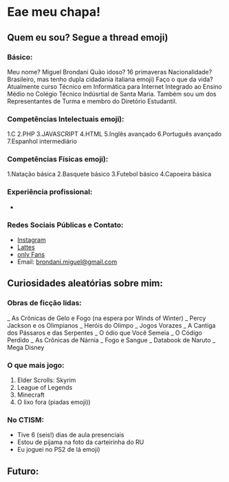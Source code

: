 ﻿# Eae meu chapa!

## Quem eu sou? Segue a thread emoji)

### Básico:

Meu nome? Miguel Brondani
<space></space>
Quão idoso? 16 primaveras
<space></space>
Nacionalidade? Brasileiro, mas tenho dupla cidadania italiana 	emoji)
<space></space>
Faço o que da vida? Atualmente curso Técnico em Informática para Internet Integrado ao Ensino Médio no Colégio Técnico Indúsrtial de Santa Maria. Também sou um dos Representantes de Turma e membro do Diretório Estudantil.

### Competências Intelectuais emoji):
1.C
2.PHP
3.JAVASCRIPT
4.HTML
5.Inglês avançado
6.Português avançado
7.Espanhol intermediário

### Competências Físicas emoji):
1.Natação básica
2.Basquete básico
3.Futebol básico
4.Capoeira básica

### Experiência profissional:

- 

### Redes Sociais Públicas e Contato:
- [Instagram](https://www.instagram.com/brondani.miguel)
- [Lattes](https://lattes.cnpq.br)
- [only Fans](https://www.youtube.com/watch?v=dQw4w9WgXcQ)
- Email: brondani.miguel@gmail.com

## Curiosidades aleatórias sobre mim:

### Obras de ficção lidas:
_ As Crônicas de Gelo e Fogo (na espera por Winds of Winter)
_ Percy Jackson e os Olimpianos
_ Heróis do Olimpo
_ Jogos Vorazes
_ A Cantiga dos Pássaros e das Serpentes
_ O ódio que Você Semeia
_ O Código Perdido
_ As Crônicas de Nárnia
_ Fogo e Sangue
_ Databook de Naruto
_ Mega Disney

### O que mais jogo:
1. Elder Scrolls: Skyrim
2. League of Legends
3. Minecraft
4. O lixo fora (piadas emoji))

### No CTISM:
- Tive 6 (seis!) dias de aula presenciais
- Estou de pijama na foto da carteirinha do RU
- Eu joguei no PS2 de lá emoji)

## Futuro:
